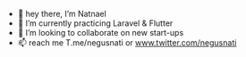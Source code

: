 - 👋 hey there, I’m Natnael
- 🌱 I’m currently practicing Laravel & Flutter 
- 💞️ I’m looking to collaborate on new start-ups 
- 📫 reach me T.me/negusnati  or www.twitter.com/negusnati

<!---
NegusNati/NegusNati is a ✨ special ✨ repository because its `README.md` (this file) appears on your GitHub profile.
You can click the Preview link to take a look at your changes.
--->
